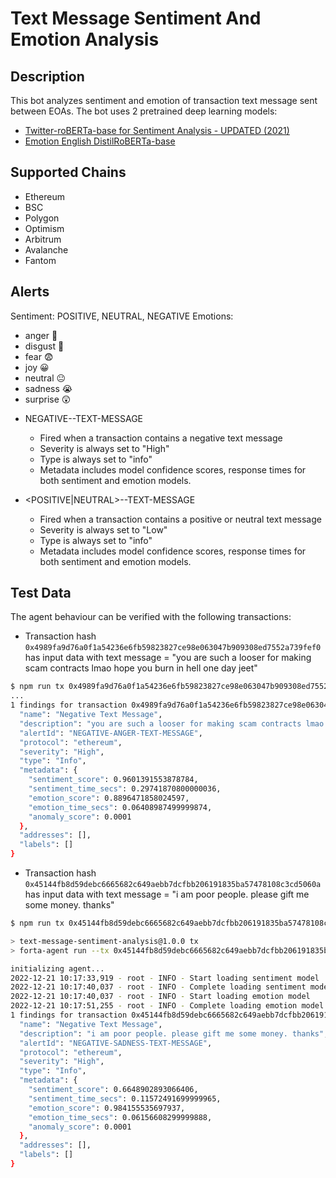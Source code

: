 # Text Message Sentiment And Emotion Analysis

## Description

This bot analyzes sentiment and emotion of transaction text message sent between EOAs.
The bot uses 2 pretrained deep learning models:

* [Twitter-roBERTa-base for Sentiment Analysis - UPDATED (2021)](https://huggingface.co/cardiffnlp/twitter-roberta-base-sentiment-latest)
* [Emotion English DistilRoBERTa-base](https://huggingface.co/j-hartmann/emotion-english-distilroberta-base?text=Oh+wow.+I+didn%27t+know+that.)

## Supported Chains

- Ethereum
- BSC
- Polygon
- Optimism
- Arbitrum
- Avalanche
- Fantom

## Alerts

Sentiment: POSITIVE, NEUTRAL, NEGATIVE
Emotions:

* anger 🤬
* disgust 🤢
* fear 😨
* joy 😀
* neutral 😐
* sadness 😭
* surprise 😲


- NEGATIVE-<EMOTION>-TEXT-MESSAGE
  - Fired when a transaction contains a negative text message
  - Severity is always set to "High"
  - Type is always set to "info"
  - Metadata includes model confidence scores, response times for both sentiment and emotion models.

- <POSITIVE|NEUTRAL>-<EMOTION>-TEXT-MESSAGE
  - Fired when a transaction contains a positive or neutral text message
  - Severity is always set to "Low"
  - Type is always set to "info"
  - Metadata includes model confidence scores, response times for both sentiment and emotion models.

## Test Data

The agent behaviour can be verified with the following transactions:

- Transaction hash `0x4989fa9d76a0f1a54236e6fb59823827ce98e063047b909308ed7552a739fef0` has input data with text message = "you are such a looser for making scam contracts lmao hope you burn in hell one day jeet"

```bash
$ npm run tx 0x4989fa9d76a0f1a54236e6fb59823827ce98e063047b909308ed7552a739fef0
...
1 findings for transaction 0x4989fa9d76a0f1a54236e6fb59823827ce98e063047b909308ed7552a739fef0 {
  "name": "Negative Text Message",
  "description": "you are such a looser for making scam contracts lmao hope you burn in hell one day jeet",
  "alertId": "NEGATIVE-ANGER-TEXT-MESSAGE",
  "protocol": "ethereum",
  "severity": "High",
  "type": "Info",
  "metadata": {
    "sentiment_score": 0.9601391553878784,
    "sentiment_time_secs": 0.29741870800000036,
    "emotion_score": 0.8896471858024597,
    "emotion_time_secs": 0.06408987499999874,
    "anomaly_score": 0.0001
  },
  "addresses": [],
  "labels": []
}
```

- Transaction hash `0x45144fb8d59debc6665682c649aebb7dcfbb206191835ba57478108c3cd5060a` has input data with text message = "i am poor people. please gift me some money. thanks"

```bash
$ npm run tx 0x45144fb8d59debc6665682c649aebb7dcfbb206191835ba57478108c3cd5060a

> text-message-sentiment-analysis@1.0.0 tx
> forta-agent run --tx 0x45144fb8d59debc6665682c649aebb7dcfbb206191835ba57478108c3cd5060a

initializing agent...
2022-12-21 10:17:33,919 - root - INFO - Start loading sentiment model
2022-12-21 10:17:40,037 - root - INFO - Complete loading sentiment model
2022-12-21 10:17:40,037 - root - INFO - Start loading emotion model
2022-12-21 10:17:51,255 - root - INFO - Complete loading emotion model
1 findings for transaction 0x45144fb8d59debc6665682c649aebb7dcfbb206191835ba57478108c3cd5060a {
  "name": "Negative Text Message",
  "description": "i am poor people. please gift me some money. thanks",
  "alertId": "NEGATIVE-SADNESS-TEXT-MESSAGE",
  "protocol": "ethereum",
  "severity": "High",
  "type": "Info",
  "metadata": {
    "sentiment_score": 0.6648902893066406,
    "sentiment_time_secs": 0.11572491699999965,
    "emotion_score": 0.984155535697937,
    "emotion_time_secs": 0.06156608299999888,
    "anomaly_score": 0.0001
  },
  "addresses": [],
  "labels": []
}
```